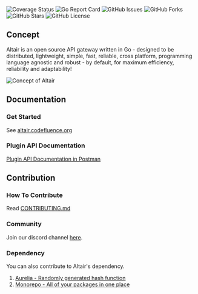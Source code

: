 ![Coverage Status](https://coveralls.io/repos/github/kodefluence/altair/badge.svg?branch=master) ![Go Report Card](https://goreportcard.com/badge/github.com/kodefluence/altair) ![GitHub Issues](https://img.shields.io/github/issues/kodefluence/altair) ![GitHub Forks](https://img.shields.io/github/forks/kodefluence/altair) ![GitHub Stars](https://img.shields.io/github/stars/kodefluence/altair) ![GitHub License](https://img.shields.io/github/license/kodefluence/altair)

## Concept

Altair is an open source API gateway written in Go - designed to be distributed, lightweight, simple, fast, reliable, cross platform, programming language agnostic and robust - by default, for maximum efficiency, reliability and adaptability!

![Concept of Altair](https://user-images.githubusercontent.com/20650401/209427000-87ce8199-0a14-4e10-94ae-32f27ceca8b0.png)

## Documentation

### Get Started

See [altair.codefluence.org](http://altair.codefluence.org/)

### Plugin API Documentation

[Plugin API Documentation in Postman](https://documenter.getpostman.com/view/3666028/SzmcZJ79?version=latest#b870ae5a-b305-4016-8155-4899af1f26b1)

## Contribution

### How To Contribute

Read [CONTRIBUTING.md](https://github.com/kodefluence/altair/blob/master/CONTRIBUTING.md)

### Community

Join our discord channel [here](https://discord.gg/Wps4YrQ3SA).

### Dependency

You can also contribute to Altair's dependency.

1. [Aurelia - Randomly generated hash function](https://github.com/kodefluence/aurelia)
2. [Monorepo - All of your packages in one place](https://github.com/kodefluence/monorepo)
